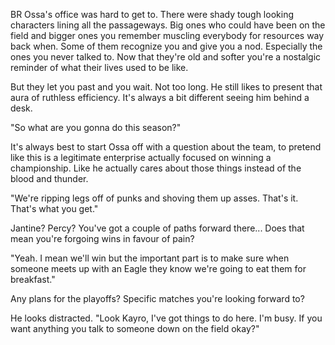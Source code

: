 BR Ossa's office was hard to get to. There were shady tough looking characters lining all the passageways. Big ones who could have been on the field and bigger ones you remember muscling everybody for resources way back when. Some of them recognize you and give you a nod. Especially the ones you never talked to. Now that they're old and softer you're a nostalgic reminder of what their lives used to be like.

But they let you past and you wait. Not too long. He still likes to present that aura of ruthless efficiency. It's always a bit different seeing him behind a desk.

"So what are you gonna do this season?"

It's always best to start Ossa off with a question about the team, to pretend like this is a legitimate enterprise actually focused on winning a championship. Like he actually cares about those things instead of the blood and thunder.

"We're ripping legs off of punks and shoving them up asses. That's it. That's what you get."

Jantine? Percy? You've got a couple of paths forward there... Does that mean you're forgoing wins in favour of pain?

"Yeah. I mean we'll win but the important part is to make sure when someone meets up with an Eagle they know we're going to eat them for breakfast."

Any plans for the playoffs? Specific matches you're looking forward to?

He looks distracted. "Look Kayro, I've got things to do here. I'm busy. If you want anything you talk to someone down on the field okay?"